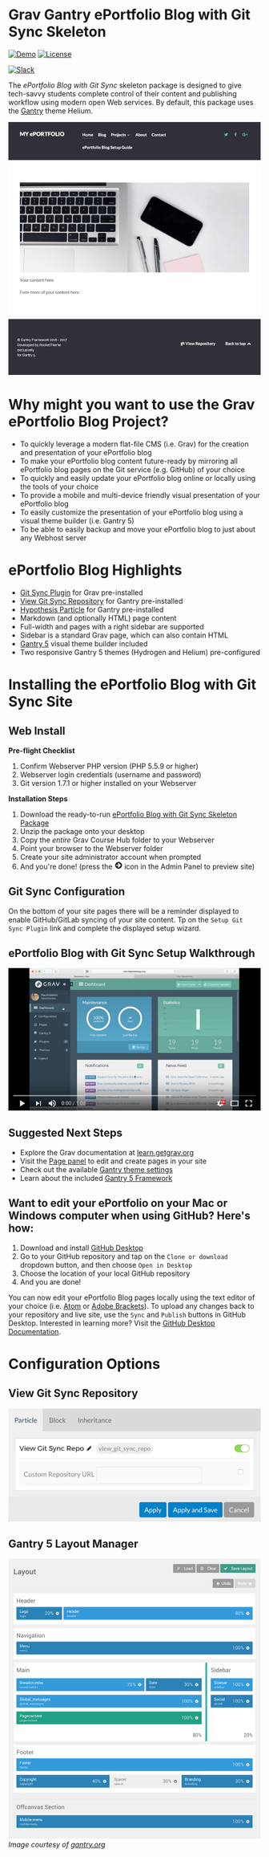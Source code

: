 # Grav Gantry ePortfolio Blog with Git Sync Skeleton

[![Demo](https://img.shields.io/badge/Demo-ePortfolioBlog-blue.svg?style=flat-square)](http://demo.hibbittsdesign.org/grav-eportfolio-blog)
[![License](https://img.shields.io/badge/License-MIT-blue.svg?style=flat-square)](https://github.com/hibbitts-design/grav-skeleton-eportfolio-blog/blob/master/LICENSE)

[![Slack](https://grav-chat.now.sh/badge.svg)](https://chat.getgrav.org)

The *ePortfolio Blog with Git Sync* skeleton package is designed to give tech-savvy students complete control of their content and publishing workflow using modern open Web services. By default, this package uses the [Gantry](http://gantry.org/) theme Helium.

![](screenshot.jpg)

# Why might you want to use the Grav ePortfolio Blog Project?
* To quickly leverage a modern flat-file CMS (i.e. Grav) for the creation and presentation of your ePortfolio blog
* To make your ePortfolio blog content future-ready by mirroring all ePortfolio blog pages on the Git service (e.g. GitHub) of your choice
* To quickly and easily update your ePortfolio blog online or locally using the tools of your choice
* To provide a mobile and multi-device friendly visual presentation of your ePortfolio blog
* To easily customize the presentation of your ePortfolio blog using a visual theme builder (i.e. Gantry 5)
* To be able to easily backup and move your ePortfolio blog to just about any Webhost server

# ePortfolio Blog Highlights
* [Git Sync Plugin](https://github.com/trilbymedia/grav-plugin-git-sync) for Grav pre-installed
* [View Git Sync Repository](https://github.com/hibbitts-design/grav-gantry5-particle-view-git-sync-repo) for Gantry pre-installed
* [Hypothesis Particle](https://github.com/hibbitts-design/grav-gantry5-particle-hypothesis) for Gantry pre-installed
* Markdown (and optionally HTML) page content
* Full-width and pages with a right sidebar are supported
* Sidebar is a standard Grav page, which can also contain HTML
* [Gantry 5](http://gantry.org/) visual theme builder included
* Two responsive Gantry 5 themes (Hydrogen and Helium) pre-configured

# Installing the ePortfolio Blog with Git Sync Site
## Web Install
**Pre-flight Checklist**  
1. Confirm Webserver PHP version (PHP 5.5.9 or higher)  
2. Webserver login credentials (username and password)  
3. Git version 1.7.1 or higher installed on your Webserver

**Installation Steps**  
1. Download the ready-to-run [ePortfolio Blog with Git Sync Skeleton Package](http://hibbittsdesign.org/blog/downloads/grav-skeleton-eportfolio-blog-site.zip)  
2. Unzip the package onto your desktop  
3. Copy the _entire_ Grav Course Hub folder to your Webserver  
4. Point your browser to the Webserver folder  
5. Create your site administrator account when prompted  
6. And you're done! (press the ![Right Arrow Circle Icon](/assets/fa-arrow-circle-right.png) icon in the Admin Panel to preview site)  

## Git Sync Configuration
On the bottom of your site pages there will be a reminder displayed to enable GitHub/GitLab syncing of your site content. Tp on the ```Setup Git Sync Plugin``` link and complete the displayed setup wizard.

## ePortfolio Blog with Git Sync Setup Walkthrough
[![ePortfolio Blog with Git Sync Setup Walkthrough ](/assets/video.jpg)](http://www.youtube.com/watch?v=U0JeGfCexdY "ePortfolio Blog with Git Sync Setup Walkthrough ")  

## Suggested Next Steps
* Explore the Grav documentation at [learn.getgrav.org](http://learn.getgrav.org )
* Visit the [Page panel](../../admin/pages) to edit and create pages in your site
* Check out the available [Gantry theme settings](../../admin/gantry/)
* Learn about the included [Gantry 5 Framework](http://docs.gantry.org/)

## Want to edit your ePortfolio on your Mac or Windows computer when using GitHub? Here's how:
1. Download and install [GitHub Desktop](https://desktop.github.com/)
2. Go to your GitHub repository and tap on the `Clone or download` dropdown button, and then choose `Open in Desktop`
3. Choose the location of your local GitHub repository
4. And you are done!

You can now edit your ePortfolio Blog pages locally using the text editor of your choice (i.e. [Atom](https://atom.io/) or [Adobe Brackets](http://brackets.io/)). To upload any changes back to your repository and live site, use the `Sync` and `Publish` buttons in GitHub Desktop. Interested in learning more? Visit the [GitHub Desktop Documentation](https://help.github.com/desktop/).

# Configuration Options
## View Git Sync Repository
![](/assets/view-git-sync-repo-options.png)

## Gantry 5 Layout Manager
![](/assets/layout-manager.jpg)
_Image courtesy of [gantry.org](http://gantry.org/)_
